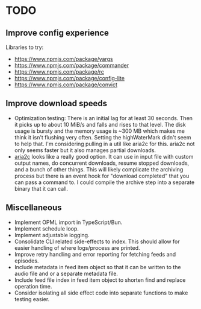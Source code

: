 # TODO


## Improve config experience

Libraries to try:
- https://www.npmjs.com/package/yargs
- https://www.npmjs.com/package/commander
- https://www.npmjs.com/package/rc
- https://www.npmjs.com/package/config-lite
- https://www.npmjs.com/package/convict


## Improve download speeds

- Optimization testing: There is an initial lag for at least 30 seconds. Then it picks up to about 10 MiB/s and falls and rises to that level. The disk usage is bursty and the memory usage is ~300 MB  which makes me think it isn't flushing very often. Setting the highWaterMark didn't seem to help that. I'm considering pulling in a util like aria2c for this. aria2c not only seems faster but it also manages partial downloads.
- [aria2c](https://aria2.github.io/manual/en/html/aria2c.html#options) looks like a really good option. It can use in input file with custom output names, do concurrent downloads, resume stopped downloads, and a bunch of other things. This will likely complicate the archiving process but there is an event hook for "download completed" that you can pass a command to. I could compile the archive step into a separate binary that it can call.


## Miscellaneous

- Implement OPML import in TypeScript/Bun.
- Implement schedule loop.
- Implement adjustable logging.
- Consolidate CLI related side-effects to index. This should allow for easier handling of where logs/process are printed.
- Improve retry handling and error reporting for fetching feeds and episodes.
- Include metadata in feed item object so that it can be written to the audio file and or a separate metadata file.
- Include feed file index in feed item object to shorten find and replace operation time.
- Consider isolating all side effect code into separate functions to make testing easier.